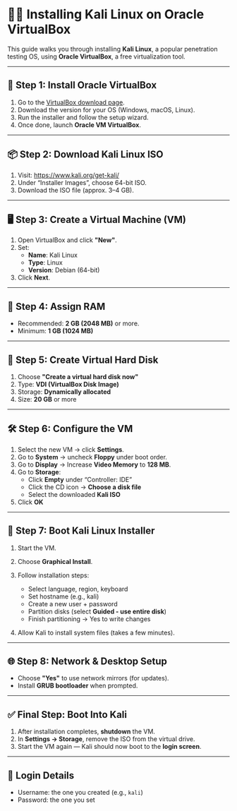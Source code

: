 # 🐱‍💻 Installing Kali Linux on Oracle VirtualBox

This guide walks you through installing **Kali Linux**, a popular penetration testing OS, using **Oracle VirtualBox**, a free virtualization tool.

---

## 🔧 Step 1: Install Oracle VirtualBox

1. Go to the [VirtualBox download page](https://www.virtualbox.org/wiki/Downloads).
2. Download the version for your OS (Windows, macOS, Linux).
3. Run the installer and follow the setup wizard.
4. Once done, launch **Oracle VM VirtualBox**.

---

## 📦 Step 2: Download Kali Linux ISO

1. Visit: https://www.kali.org/get-kali/
2. Under “Installer Images”, choose 64-bit ISO.
3. Download the ISO file (approx. 3–4 GB).

---

## 🖥️ Step 3: Create a Virtual Machine (VM)

1. Open VirtualBox and click **"New"**.
2. Set:
   - **Name**: Kali Linux
   - **Type**: Linux
   - **Version**: Debian (64-bit)
3. Click **Next**.

---

## 🧠 Step 4: Assign RAM

- Recommended: **2 GB (2048 MB)** or more.
- Minimum: **1 GB (1024 MB)**

---

## 💾 Step 5: Create Virtual Hard Disk

1. Choose **"Create a virtual hard disk now"**
2. Type: **VDI (VirtualBox Disk Image)**
3. Storage: **Dynamically allocated**
4. Size: **20 GB** or more

---

## 🛠️ Step 6: Configure the VM

1. Select the new VM → click **Settings**.
2. Go to **System** → uncheck **Floppy** under boot order.
3. Go to **Display** → Increase **Video Memory** to **128 MB**.
4. Go to **Storage**:
   - Click **Empty** under “Controller: IDE”
   - Click the CD icon → **Choose a disk file**
   - Select the downloaded **Kali ISO**
5. Click **OK**

---

## 🚀 Step 7: Boot Kali Linux Installer

1. Start the VM.
2. Choose **Graphical Install**.
3. Follow installation steps:
   - Select language, region, keyboard
   - Set hostname (e.g., kali)
   - Create a new user + password
   - Partition disks (select **Guided - use entire disk**)
   - Finish partitioning → Yes to write changes

4. Allow Kali to install system files (takes a few minutes).

---

## 🌐 Step 8: Network & Desktop Setup

- Choose **"Yes"** to use network mirrors (for updates).
- Install **GRUB bootloader** when prompted.

---

## ✅ Final Step: Boot Into Kali

1. After installation completes, **shutdown** the VM.
2. In **Settings → Storage**, remove the ISO from the virtual drive.
3. Start the VM again — Kali should now boot to the **login screen**.

---

## 👤 Login Details

- Username: the one you created (e.g., `kali`)
- Password: the one you set
